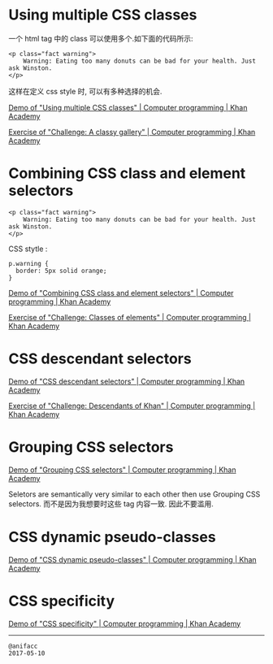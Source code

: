 # Using multiple CSS classes

一个 html tag 中的 class 可以使用多个.如下面的代码所示:

```
<p class="fact warning">
    Warning: Eating too many donuts can be bad for your health. Just ask Winston.
</p>
```

这样在定义 css style 时, 可以有多种选择的机会.

[Demo of "Using multiple CSS classes" | Computer programming | Khan Academy](https://www.khanacademy.org/computer-programming/demo-of-using-multiple-css-classes/5885377780187136)

[Exercise of "Challenge: A classy gallery" | Computer programming | Khan Academy](https://www.khanacademy.org/computer-programming/exercise-of-challenge-a-classy-gallery/4660250941915136)

# Combining CSS class and element selectors

```
<p class="fact warning">
    Warning: Eating too many donuts can be bad for your health. Just ask Winston.
</p>
```

CSS stytle :

```
p.warning {
  border: 5px solid orange;
}
```

[Demo of "Combining CSS class and element selectors" | Computer programming | Khan Academy](https://www.khanacademy.org/computer-programming/demo-of-combining-css-class-and-element-selectors/4668134790594560)

[Exercise of "Challenge: Classes of elements" | Computer programming | Khan Academy](https://www.khanacademy.org/computer-programming/exercise-of-challenge-classes-of-elements/6379920849960960)

# CSS descendant selectors

[Demo of "CSS descendant selectors" | Computer programming | Khan Academy](https://www.khanacademy.org/computer-programming/demo-of-css-descendant-selectors/5239589718786048)

[Exercise of "Challenge: Descendants of Khan" | Computer programming | Khan Academy](https://www.khanacademy.org/computer-programming/exercise-of-challenge-descendants-of-khan/4634597806899200)

# Grouping CSS selectors

[Demo of "Grouping CSS selectors" | Computer programming | Khan Academy](https://www.khanacademy.org/computer-programming/demo-of-grouping-css-selectors/5320123039940608)

Seletors are semantically very similar to each other then use Grouping CSS selectors. 而不是因为我想要时这些 tag 内容一致. 因此不要滥用.

# CSS dynamic pseudo-classes

[Demo of "CSS dynamic pseudo-classes" | Computer programming | Khan Academy](https://www.khanacademy.org/computer-programming/demo-of-css-dynamic-pseudo-classes/5128782917992448)

# CSS specificity

[Demo of "CSS specificity" | Computer programming | Khan Academy](https://www.khanacademy.org/computer-programming/demo-of-css-specificity/5417573029314560)

---

```
@anifacc
2017-05-10
```
